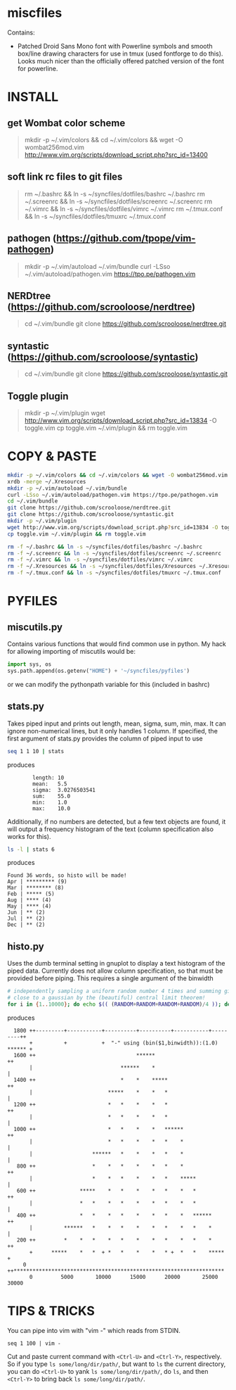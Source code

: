# miscfiles
Contains:
* Patched Droid Sans Mono font with Powerline symbols and smooth box/line drawing characters for use in tmux (used fontforge to do this). Looks much nicer than the officially offered patched version of the font for powerline.

# INSTALL

## get Wombat color scheme
> mkdir -p ~/.vim/colors && cd ~/.vim/colors && wget -O wombat256mod.vim http://www.vim.org/scripts/download_script.php?src_id=13400

## soft link rc files to git files
> rm ~/.bashrc && ln -s ~/syncfiles/dotfiles/bashrc ~/.bashrc
> rm ~/.screenrc && ln -s ~/syncfiles/dotfiles/screenrc ~/.screenrc
> rm ~/.vimrc && ln -s ~/syncfiles/dotfiles/vimrc ~/.vimrc
> rm ~/.tmux.conf && ln -s ~/syncfiles/dotfiles/tmuxrc ~/.tmux.conf

## pathogen (https://github.com/tpope/vim-pathogen)
> mkdir -p ~/.vim/autoload ~/.vim/bundle
> curl -LSso ~/.vim/autoload/pathogen.vim https://tpo.pe/pathogen.vim

## NERDtree (https://github.com/scrooloose/nerdtree)
> cd ~/.vim/bundle
> git clone https://github.com/scrooloose/nerdtree.git

## syntastic (https://github.com/scrooloose/syntastic)
> cd ~/.vim/bundle
> git clone https://github.com/scrooloose/syntastic.git

## Toggle plugin
> mkdir -p ~/.vim/plugin
> wget http://www.vim.org/scripts/download_script.php?src_id=13834 -O toggle.vim
> cp toggle.vim ~/.vim/plugin && rm toggle.vim

# COPY & PASTE
``` bash
mkdir -p ~/.vim/colors && cd ~/.vim/colors && wget -O wombat256mod.vim http://www.vim.org/scripts/download_script.php?src_id=13400
xrdb -merge ~/.Xresources
mkdir -p ~/.vim/autoload ~/.vim/bundle
curl -LSso ~/.vim/autoload/pathogen.vim https://tpo.pe/pathogen.vim
cd ~/.vim/bundle
git clone https://github.com/scrooloose/nerdtree.git
git clone https://github.com/scrooloose/syntastic.git
mkdir -p ~/.vim/plugin
wget http://www.vim.org/scripts/download_script.php?src_id=13834 -O toggle.vim
cp toggle.vim ~/.vim/plugin && rm toggle.vim

rm -f ~/.bashrc && ln -s ~/syncfiles/dotfiles/bashrc ~/.bashrc
rm -f ~/.screenrc && ln -s ~/syncfiles/dotfiles/screenrc ~/.screenrc
rm -f ~/.vimrc && ln -s ~/syncfiles/dotfiles/vimrc ~/.vimrc
rm -f ~/.Xresources && ln -s ~/syncfiles/dotfiles/Xresources ~/.Xresources
rm -f ~/.tmux.conf && ln -s ~/syncfiles/dotfiles/tmuxrc ~/.tmux.conf
```

# PYFILES
## miscutils.py
Contains various functions that would find common use in python. My hack for allowing importing of miscutils would be:
``` python
import sys, os
sys.path.append(os.getenv("HOME") + '~/syncfiles/pyfiles')
```
or we can modify the pythonpath variable for this (included in bashrc)

## stats.py
Takes piped input and prints out length, mean, sigma, sum, min, max. It can ignore non-numerical lines, but it only handles 1 column. If specified, the first argument of stats.py provides the column of piped input to use
``` bash
seq 1 1 10 | stats
```
produces
```
        length: 10
        mean:   5.5
        sigma:  3.0276503541
        sum:    55.0
        min:    1.0
        max:    10.0
```
Additionally, if no numbers are detected, but a few text objects are found, it will output a frequency histogram of the text (column specification also works for this).
``` bash
ls -l | stats 6
```
produces
```
Found 36 words, so histo will be made!
Apr | ********* (9)
Mar | ******** (8)
Feb | ***** (5)
Aug | **** (4)
May | **** (4)
Jun | ** (2)
Jul | ** (2)
Dec | ** (2)
```

## histo.py
Uses the dumb terminal setting in gnuplot to display a text histogram of the piped data. Currently does not allow column specification, so that must be provided before piping. This requires a single argument of the binwidth

``` bash
# independently sampling a uniform random number 4 times and summing gives something 
# close to a gaussian by the (beautiful) central limit theorem!
for i in {1..10000}; do echo $(( (RANDOM+RANDOM+RANDOM+RANDOM)/4 )); done | histo 2000
```
produces
```
  1800 ++---------+-----------+----------+----------+-----------+---------++
       +          +           +  "-" using (bin($1,binwidth)):(1.0) ****** +
  1600 ++                                ******                           ++
       |                            ******    *                            |
  1400 ++                           *    *    *****                       ++
       |                        *****    *    *   *                        |
  1200 ++                       *   *    *    *   *                       ++
       |                        *   *    *    *   *                        |
  1000 ++                       *   *    *    *   ******                  ++
       |                        *   *    *    *   *    *                   |
       |                   ******   *    *    *   *    *                   |
   800 ++                  *    *   *    *    *   *    *                  ++
       |                   *    *   *    *    *   *    *****               |
   600 ++              *****    *   *    *    *   *    *   *              ++
       |               *   *    *   *    *    *   *    *   *               |
   400 ++              *   *    *   *    *    *   *    *   ******         ++
       |          ******   *    *   *    *    *   *    *   *    *          |
   200 ++         *    *   *    *   *    *    *   *    *   *    *         ++
       +      *****    *   *  + *   *    *    *   * +  *   *    *****      +
     0 ++*******************************************************************
       0         5000       10000      15000      20000       25000      30000
```

# TIPS & TRICKS
You can pipe into vim with "vim -" which reads from STDIN.
```
seq 1 100 | vim -
```

Cut and paste current command with `<Ctrl-U>` and `<Ctrl-Y>`, respectively. So if you type `ls some/long/dir/path/`, but want to `ls` the current directory, you can do `<Ctrl-U>` to yank `ls some/long/dir/path/`, do `ls`, and then `<Ctrl-Y>` to bring back `ls some/long/dir/path/`.
